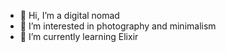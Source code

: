 - 🤎 Hi, I’m a digital nomad
- 🧺 I’m interested in photography and minimalism 
- 🦦 I’m currently learning Elixir

<!---
withbeautiful/withbeautiful is a ✨ special ✨ repository because its `README.md` (this file) appears on your GitHub profile.
You can click the Preview link to take a look at your changes.
--->

